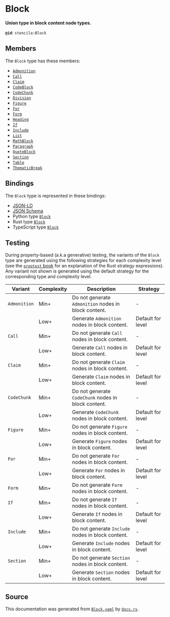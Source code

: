 # Block

**Union type in block content node types.**

**`@id`**: `stencila:Block`

## Members

The `Block` type has these members:

- [`Admonition`](https://github.com/stencila/stencila/blob/main/docs/reference/schema/prose/admonition.md)
- [`Call`](https://github.com/stencila/stencila/blob/main/docs/reference/schema/flow/call.md)
- [`Claim`](https://github.com/stencila/stencila/blob/main/docs/reference/schema/works/claim.md)
- [`CodeBlock`](https://github.com/stencila/stencila/blob/main/docs/reference/schema/code/code-block.md)
- [`CodeChunk`](https://github.com/stencila/stencila/blob/main/docs/reference/schema/code/code-chunk.md)
- [`Division`](https://github.com/stencila/stencila/blob/main/docs/reference/schema/style/division.md)
- [`Figure`](https://github.com/stencila/stencila/blob/main/docs/reference/schema/works/figure.md)
- [`For`](https://github.com/stencila/stencila/blob/main/docs/reference/schema/flow/for.md)
- [`Form`](https://github.com/stencila/stencila/blob/main/docs/reference/schema/flow/form.md)
- [`Heading`](https://github.com/stencila/stencila/blob/main/docs/reference/schema/prose/heading.md)
- [`If`](https://github.com/stencila/stencila/blob/main/docs/reference/schema/flow/if.md)
- [`Include`](https://github.com/stencila/stencila/blob/main/docs/reference/schema/flow/include.md)
- [`List`](https://github.com/stencila/stencila/blob/main/docs/reference/schema/prose/list.md)
- [`MathBlock`](https://github.com/stencila/stencila/blob/main/docs/reference/schema/math/math-block.md)
- [`Paragraph`](https://github.com/stencila/stencila/blob/main/docs/reference/schema/prose/paragraph.md)
- [`QuoteBlock`](https://github.com/stencila/stencila/blob/main/docs/reference/schema/prose/quote-block.md)
- [`Section`](https://github.com/stencila/stencila/blob/main/docs/reference/schema/prose/section.md)
- [`Table`](https://github.com/stencila/stencila/blob/main/docs/reference/schema/works/table.md)
- [`ThematicBreak`](https://github.com/stencila/stencila/blob/main/docs/reference/schema/prose/thematic-break.md)

## Bindings

The `Block` type is represented in these bindings:

- [JSON-LD](https://stencila.dev/Block.jsonld)
- [JSON Schema](https://stencila.dev/Block.schema.json)
- Python type [`Block`](https://github.com/stencila/stencila/blob/main/python/python/stencila/types/block.py)
- Rust type [`Block`](https://github.com/stencila/stencila/blob/main/rust/schema/src/types/block.rs)
- TypeScript type [`Block`](https://github.com/stencila/stencila/blob/main/typescript/src/types/Block.ts)

## Testing

During property-based (a.k.a generative) testing, the variants of the `Block` type are generated using the following strategies for each complexity level (see the [`proptest` book](https://proptest-rs.github.io/proptest/) for an explanation of the Rust strategy expressions). Any variant not shown is generated using the default strategy for the corresponding type and complexity level.

| Variant      | Complexity | Description                                          | Strategy          |
| ------------ | ---------- | ---------------------------------------------------- | ----------------- |
| `Admonition` | Min+       | Do not generate `Admonition` nodes in block content. | -                 |
|              | Low+       | Generate `Admonition` nodes in block content.        | Default for level |
| `Call`       | Min+       | Do not generate `Call` nodes in block content.       | -                 |
|              | Low+       | Generate `Call` nodes in block content.              | Default for level |
| `Claim`      | Min+       | Do not generate `Claim` nodes in block content.      | -                 |
|              | Low+       | Generate `Claim` nodes in block content.             | Default for level |
| `CodeChunk`  | Min+       | Do not generate `CodeChunk` nodes in block content.  | -                 |
|              | Low+       | Generate `CodeChunk` nodes in block content.         | Default for level |
| `Figure`     | Min+       | Do not generate `Figure` nodes in block content.     | -                 |
|              | Low+       | Generate `Figure` nodes in block content.            | Default for level |
| `For`        | Min+       | Do not generate `For` nodes in block content.        | -                 |
|              | Low+       | Generate `For` nodes in block content.               | Default for level |
| `Form`       | Min+       | Do not generate `Form` nodes in block content.       | -                 |
| `If`         | Min+       | Do not generate `If` nodes in block content.         | -                 |
|              | Low+       | Generate `If` nodes in block content.                | Default for level |
| `Include`    | Min+       | Do not generate `Include` nodes in block content.    | -                 |
|              | Low+       | Generate `Include` nodes in block content.           | Default for level |
| `Section`    | Min+       | Do not generate `Section` nodes in block content.    | -                 |
|              | Low+       | Generate `Section` nodes in block content.           | Default for level |

## Source

This documentation was generated from [`Block.yaml`](https://github.com/stencila/stencila/blob/main/schema/Block.yaml) by [`docs.rs`](https://github.com/stencila/stencila/blob/main/rust/schema-gen/src/docs.rs).